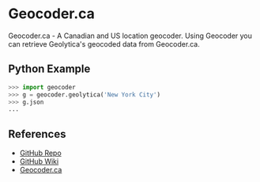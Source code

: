# Geocoder.ca

Geocoder.ca - A Canadian and US location geocoder.
Using Geocoder you can retrieve Geolytica's geocoded data from Geocoder.ca.

## Python Example

```python
>>> import geocoder
>>> g = geocoder.geolytica('New York City')
>>> g.json
...
```

## References

* [GitHub Repo](https://github.com/DenisCarriere/geocoder)
* [GitHub Wiki](https://github.com/DenisCarriere/geocoder/wiki)
* [Geocoder.ca](http://geocoder.ca/?api=1)